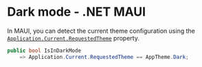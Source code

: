 # Dark mode - .NET MAUI

In MAUI, you can detect the current theme configuration using the [`Application.Current.RequestedTheme`](https://learn.microsoft.com/en-us/dotnet/maui/user-interface/system-theme-changes?view=net-maui-8.0#detect-the-current-system-theme) property.

```csharp
public bool IsInDarkMode
    => Application.Current.RequestedTheme == AppTheme.Dark;
```
